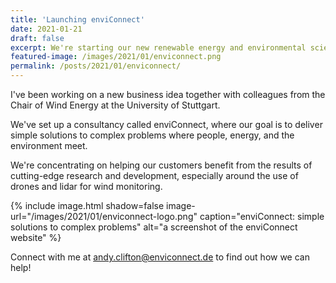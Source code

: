```yaml
---
title: 'Launching enviConnect'
date: 2021-01-21
draft: false
excerpt: We're starting our new renewable energy and environmental science consultancy.
featured-image: /images/2021/01/enviconnect.png
permalink: /posts/2021/01/enviconnect/
---
```


I've been working on a new business idea together with colleagues from the Chair of Wind Energy at the University of Stuttgart.

We've set up a consultancy called enviConnect, where our goal is to deliver simple solutions to complex problems where people, energy, and the environment meet. 

We're concentrating on helping our customers benefit from the results of cutting-edge research and development, especially around the use of drones and lidar for wind monitoring. 

{% include image.html shadow=false image-url="/images/2021/01/enviconnect-logo.png" caption="enviConnect: simple solutions to complex problems" alt="a screenshot of the enviConnect website" %}

Connect with me at [andy.clifton@enviconnect.de](mailto:andy.clifton@enviconnect.de) to find out how we can help!